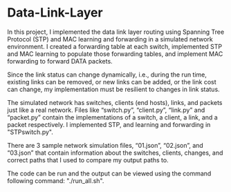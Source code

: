 # Data-Link-Layer

In this project, I implemented the data link layer routing using Spanning Tree Protocol
(STP) and MAC learning and forwarding in a simulated network environment. I created a forwarding table at each switch, implemented STP and MAC learning to populate those forwarding tables, and implement MAC forwarding to forward DATA packets. 

Since the link status can change dynamically, i.e., during the run time, existing links can be removed,
or new links can be added, or the link cost can change, my implementation must be resilient to
changes in link status. 

The simulated network has switches, clients (end hosts), links, and packets just like a real network. Files like “switch.py”, “client.py”, “link.py” and “packet.py” contain the implementations of a switch,
a client, a link, and a packet respectively. 
I implemented STP, and learning and forwarding in "STPswitch.py". 

There are 3 sample network simulation files, “01.json”, “02.json”, and “03.json” that contain information about the switches, clients, changes, and correct paths that I used to compare my output paths to.

The code can be run and the output can be viewed using the command following command: "./run_all.sh".
